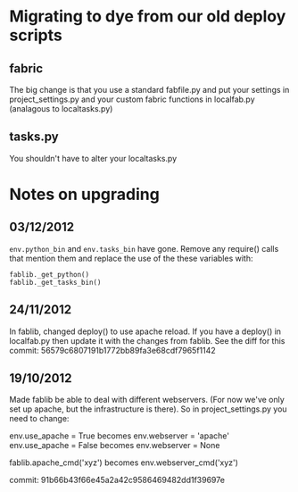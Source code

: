 # Migrating to dye from our old deploy scripts

## fabric

The big change is that you use a standard fabfile.py and put your settings in
project_settings.py and your custom fabric functions in localfab.py (analagous
to localtasks.py)

## tasks.py

You shouldn't have to alter your localtasks.py

# Notes on upgrading

## 03/12/2012

`env.python_bin` and `env.tasks_bin` have gone. Remove any require() calls
that mention them and replace the use of the these variables with:

    fablib._get_python()
    fablib._get_tasks_bin()

## 24/11/2012

In fablib, changed deploy() to use apache reload. If you have a deploy() in
localfab.py then update it with the changes from fablib. See the diff for this
commit: 56579c6807191b1772bb89fa3e68cdf7965f1142

## 19/10/2012

Made fablib be able to deal with different webservers. (For now we've only set
up apache, but the infrastructure is there). So in project_settings.py you need
to change:

env.use_apache = True       becomes      env.webserver = 'apache'
env.use_apache = False      becomes      env.webserver = None

fablib.apache_cmd('xyz')    becomes      env.webserver_cmd('xyz')

commit: 91b66b43f66e45a2a42c9586469482dd1f39697e
